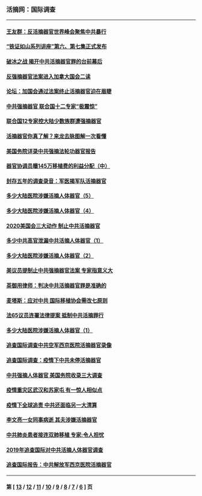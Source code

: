 ### 活摘网：国际调查
---
#### [王友群：反活摘器官世界峰会聚焦中共暴行](../../pages/nf5947/n13250738.md?02260430) 
#### [“铁证如山系列讲座”第六、第七集正式发布](../../pages/nf5947/n13106287.md?02260430) 
#### [破冰之战 揭开中共活摘器官罪的台前幕后](../../pages/nf5947/n13082457.md?02260430) 
#### [反强摘器官法案进入加拿大国会二读](../../pages/nf5947/n13033450.md?02260430) 
#### [论坛：加国会通过法案终止活摘器官迫在眉睫](../../pages/nf5947/n13029839.md?02260430) 
#### [中共强摘器官 联合国十二专家“极震惊”](../../pages/nf5947/n13024313.md?02260430) 
#### [联合国12专家控大陆少数族群遭强摘器官](../../pages/nf5947/n13023877.md?02260430) 
#### [活摘器官你真了解？来龙去脉图解一次看懂](../../pages/nf5947/n13013820.md?02260430) 
#### [美国务院详录中共强摘法轮功器官报告](../../pages/nf5947/n12944519.md?02260430) 
#### [器官协调员曝145万移植费的利益分配（中）](../../pages/nf5947/n12894547.md?02260430) 
#### [封存五年的调查录音：军医揭军队活摘器官](../../pages/nf5947/n12798692.md?02260430) 
#### [多少大陆医院涉嫌活摘人体器官（5）](../../pages/nf5947/n12768383.md?02260430) 
#### [多少大陆医院涉嫌活摘人体器官（4）](../../pages/nf5947/n12664434.md?02260430) 
#### [2020美国会三大动作 制止中共活摘器官](../../pages/nf5947/n12682004.md?02260430) 
#### [多少中共高官泄漏中共活摘人体器官（1）](../../pages/nf5947/n12671234.md?02260430) 
#### [多少大陆医院涉嫌活摘人体器官（2）](../../pages/nf5947/n12655589.md?02260430) 
#### [美议员提制止中共强摘器官法案 专家指意义大](../../pages/nf5947/n12630561.md?02260430) 
#### [英御用律师：判决中共活摘器官罪是准确的](../../pages/nf5947/n12580740.md?02260430) 
#### [麦塔斯：应对中共 国际移植协会需改七原则](../../pages/nf5947/n12514711.md?02260430) 
#### [法65议员连署法律提案 抵制中共活摘罪行](../../pages/nf5947/n12437047.md?02260430) 
#### [多少大陆医院涉嫌活摘人体器官（1）](../../pages/nf5947/n12414284.md?02260430) 
#### [追查国际调查中共空军西京医院活摘器官录像](../../pages/nf5947/n12348837.md?02260430) 
#### [追查国际调查：疫情下中共未停活摘器官](../../pages/nf5947/n12273415.md?02260430) 
#### [中共强摘人体器官 美国务院收录三大调查](../../pages/nf5947/n12181488.md?02260430) 
#### [疫情重灾区武汉和苏家屯 有一惊人相似点](../../pages/nf5947/n12150824.md?02260430) 
#### [疫情下全球追责 中共还面临另一大清算](../../pages/nf5947/n12070397.md?02260430) 
#### [李文亮一女同事病逝 其夫涉嫌活摘器官](../../pages/nf5947/n11957882.md?02260430) 
#### [中共肺炎患者接连双肺移植 专家:令人担忧](../../pages/nf5947/n11945516.md?02260430) 
#### [2019年追查国际对中共活摘人体器官调查](../../pages/nf5947/n11917733.md?02260430) 
#### [追查国际报告：中共解放军西京医院活摘器官](../../pages/nf5947/n11838359.md?02260430) 

---
#### 第 [ [13](./13.md?02260430) / [12](./12.md?02260430) / [11](./11.md?02260430) / [10](./10.md?02260430) / [9](./9.md?02260430) / [8](./8.md?02260430) / [7](./7.md?02260430) / [6](./6.md?02260430) ] 页
